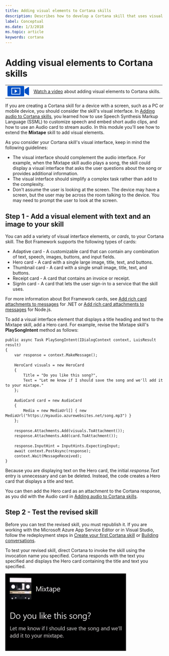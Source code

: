 ```yaml
---
title: Adding visual elements to Cortana skills
description: Describes how to develop a Cortana skill that uses visual elements.
label: Conceptual
ms.date: 1/3/2018
ms.topic: article
keywords: cortana
---
```


# Adding visual elements to Cortana skills

|   |   |
| - | - |
| ![](../images/video-icon.png) | [Watch a video](https://mva.microsoft.com/en-US/training-courses/getting-started-with-cortana-skills-18241?l=HE02aQfnE_6911787171) about adding visual elements to Cortana skills. |


If you are creating a Cortana skill for a device with a screen, such as a PC or mobile device, you should consider the skill's visual  interface. In [Adding audio to Cortana skills](https://docs.microsoft.com/en-us/cortana/skills/mva41-streaming-audio), you learned how to use Speech Synthesis Markup Language (SSML) to customize speech and embed short audio clips, and how to use an Audio card to stream audio. In this module you'll see how to extend the **Mixtape** skill to add visual elements.

As you consider your Cortana skill's visual interface, keep in mind the following guidelines:

* The visual interface should complement the audio interface. For example, when the Mixtape skill audio plays a song, the skill could display a visual interface that asks the user questions about the song or provides additional information.
* The visual interface should simplify a complex task rather than add to the complexity. 
* Don't assume the user is looking at the screen. The device may have a screen, but the user may be across the room talking to the device. You may need to prompt the user to look at the screen.

## Step 1 - Add a visual element with text and an image to your skill

You can add a variety of visual interface elements, or *cards*, to your Cortana skill. The Bot Framework supports the following types of cards:

* Adaptive card - A customizable card that can contain any combination of text, speech, images, buttons, and input fields.
* Hero card - A card with a single large image, title, text, and buttons.
* Thumbnail card - A card with a single small image, title, text, and buttons.
* Receipt card - A card that contains an invoice or receipt.
* SignIn card - A card that lets the user sign-in to a service that the skill uses.

For more information about Bot Framework cards, see [Add rich card attachments to messages](https://docs.microsoft.com/bot-framework/dotnet/bot-builder-dotnet-add-rich-card-attachments) for .NET or [Add rich card attachments to messages](https://docs.microsoft.com/bot-framework/nodejs/bot-builder-nodejs-send-rich-cards) for Node.js. 

To add a visual interface element that displays a title heading and text to the Mixtape skill, add a Hero card. For example, revise the Mixtape skill's **PlaySongIntent** method as follows:

    public async Task PlaySongIntent(IDialogContext context, LuisResult result)
    {
        var response = context.MakeMessage();

        HeroCard visuals = new HeroCard
        {
            Title = "Do you like this song?",
            Text = "Let me know if I should save the song and we'll add it to your mixtape."
        };

        AudioCard card = new AudioCard
        { 
            Media = new MediaUrl[] { new MediaUrl("https://myaudio.azurewebsites.net/song.mp3") }
        };

        response.Attachments.Add(visuals.ToAttachment());
        response.Attachments.Add(card.ToAttachment());

        response.InputHint = InputHints.ExpectingInput;
        await context.PostAsync(response);
        context.Wait(MessageReceived);
    }

Because you are displaying text on the Hero card, the initial *response.Text* entry is unnecessary and can be deleted. Instead, the code creates a Hero card that displays a title and text. 

You can then add the Hero card as an attachment to the Cortana response, as you did with the Audio card in [Adding audio to Cortana skills](https://docs.microsoft.com/en-us/cortana/skills/mva41-streaming-audio).

## Step 2 - Test the revised skill

Before you can test the revised skill, you must republish it. If you are working with the Microsoft Azure App Service Editor or in Visual Studio, follow the redeployment steps in [Create your first Cortana skill](https://docs.microsoft.com/en-us/cortana/skills/mva22-hello-world) or [Building conversations](https://docs.microsoft.com/en-us/cortana/skills/mva32-building-conversations).

To test your revised skill, direct Cortana to invoke the skill using the invocation name you specified. Cortana responds with the text you specified and displays the Hero card containing the title and text you specified.

![Hero Card](../images/mva42-hero-card.png)
 